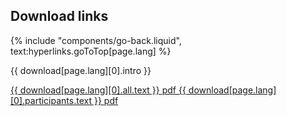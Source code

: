 ## Download links
{% include "components/go-back.liquid", text:hyperlinks.goToTop[page.lang] %}

<p>{{ download[page.lang][0].intro }}</p>

<section class="section">
    <div class="buttons">
        <a href="{{ download[page.lang][0].all.href }}" class="btn btn-download" download>
            <span class="text">{{ download[page.lang][0].all.text }}</span>
            <span class="text-size-small meta-text-color ext">pdf</span>
        </a>
        <a href="{{ download[page.lang][0].participants.href }}" class="btn btn-download" download>
            <span class="text">{{ download[page.lang][0].participants.text }}</span>
            <span class="text-size-small meta-text-color ext">pdf</span>
        </a>
    </div>
</section>